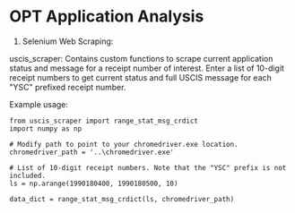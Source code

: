 # OPT Application Analysis 

1. Selenium Web Scraping: 

uscis_scraper: Contains custom functions to scrape current application status and message for a receipt number of interest. Enter a list of 10-digit receipt numbers to get current status and full USCIS message for each "YSC" prefixed receipt number. 

Example usage:

    from uscis_scraper import range_stat_msg_crdict
    import numpy as np
    
    # Modify path to point to your chromedriver.exe location.
    chromedriver_path = '..\chromedriver.exe'
    
    # List of 10-digit receipt numbers. Note that the "YSC" prefix is not included.
    ls = np.arange(1990180400, 1990180500, 10)

    data_dict = range_stat_msg_crdict(ls, chromedriver_path)
